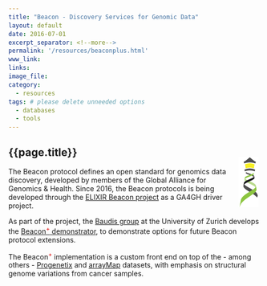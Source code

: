 ```yaml
---
title: "Beacon - Discovery Services for Genomic Data"
layout: default
date: 2016-07-01
excerpt_separator: <!--more-->
permalink: '/resources/beaconplus.html'
www_link:
links:
image_file:
category:
  - resources
tags: # please delete unneeded options
  - databases
  - tools
---
```


## {{page.title}}

<img style="float: right; max-width: 40px; margin: -20px 5px 10px 20px;" src="/assets/img/logo_beacon.png" />The Beacon protocol defines an open standard for genomics data discovery, developed by members of the Global Alliance for Genomics & Health. Since 2016, the Beacon protocols is being developed through the [ELIXIR Beacon project](https://beacon-project.io) as a GA4GH driver project.

<!--more-->

As part of the project, the [Baudis group](http://info.baudisgroup.org) at the University of Zurich develops the [Beacon<sup><span style="color: #d00;">+</span></sup> demonstrator](https://beacon.progenetix.org), to demonstrate options for future Beacon protocol extensions.

The Beacon<sup><span style="color: #d00;">+</span></sup> implementation is a custom front end on top of the - among others - [Progenetix](https://progenetix.org) and [arrayMap](https://arraymap.org) datasets, with emphasis on structural genome variations from cancer samples.

